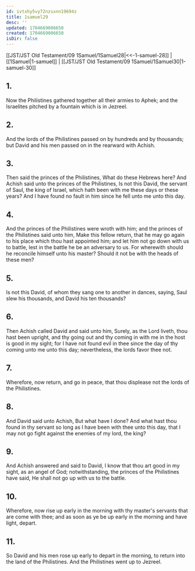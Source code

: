 ```yaml
---
id: ivtxhy5vy72nzsxnn19694z
title: 1samuel29
desc: ''
updated: 1704669006650
created: 1704669006650
isDir: false
---
```

[[JST/JST Old Testament/09 1Samuel/1Samuel28|<<-1-samuel-28]] | [[1Samuel|1-samuel]] | [[JST/JST Old Testament/09 1Samuel/1Samuel30|1-samuel-30]]
## 1.
Now the Philistines gathered together all their armies to Aphek; and the Israelites pitched by a fountain which is in Jezreel.
## 2.
And the lords of the Philistines passed on by hundreds and by thousands; but David and his men passed on in the rearward with Achish.
## 3.
Then said the princes of the Philistines, What do these Hebrews here? And Achish said unto the princes of the Philistines, Is not this David, the servant of Saul, the king of Israel, which hath been with me these days or these years? And I have found no fault in him since he fell unto me unto this day.
## 4.
And the princes of the Philistines were wroth with him; and the princes of the Philistines said unto him, Make this fellow return, that he may go again to his place which thou hast appointed him; and let him not go down with us to battle, lest in the battle he be an adversary to us. For wherewith should he reconcile himself unto his master? Should it not be with the heads of these men?
## 5.
Is not this David, of whom they sang one to another in dances, saying, Saul slew his thousands, and David his ten thousands?
## 6.
Then Achish called David and said unto him, Surely, as the Lord liveth, thou hast been upright, and thy going out and thy coming in with me in the host is good in my sight; for I have not found evil in thee since the day of thy coming unto me unto this day; nevertheless, the lords favor thee not.
## 7.
Wherefore, now return, and go in peace, that thou displease not the lords of the Philistines.
## 8.
And David said unto Achish, But what have I done? And what hast thou found in thy servant so long as I have been with thee unto this day, that I may not go fight against the enemies of my lord, the king?
## 9.
And Achish answered and said to David, I know that thou art good in my sight, as an angel of God; notwithstanding, the princes of the Philistines have said, He shall not go up with us to the battle.
## 10.
Wherefore, now rise up early in the morning with thy master\'s servants that are come with thee; and as soon as ye be up early in the morning and have light, depart.
## 11.
So David and his men rose up early to depart in the morning, to return into the land of the Philistines. And the Philistines went up to Jezreel.

